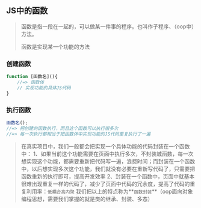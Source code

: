 ## JS中的函数

> 函数是指一段在一起的，可以做某一件事的程序。也叫作子程序、（oop中）方法。
> 
> 函数是实现某一个功能的方法

### 创建函数

```javascript
function [函数名](){
	//=> 函数体
	// 实现功能的具体JS代码
}
```

### 执行函数

```javascript
函数名(); 
//=> 把创建的函数执行，而且这个函数可以执行很多次
//=> 每一次执行都相当于把函数体中实现功能的JS代码重复执行了一遍
```

> 在真实项目中，我们一般都会把实现一个具体功能的代码封装在一个函数中：
> 1、如果当前这个功能需要在页面中执行多次，不封装城函数，每一次想实现这个功能，都需要重新把代码写一遍，浪费时间；而封装在一个函数中，以后想实现多次这个功能，我们就没有必要在重新写代码了，只需要把函数重新的执行即可，提高开发效率
> 2、封装在一个函数中，页面中就基本很难出现重复一样的代码了，减少了页面中代码的冗余度，提高了代码的重复利用率：`低耦合高内聚`
> 我们把以上的特点称为**`函数封装`**（oop面向对象编程思想，需要我们掌握的就是类的继承、封装、多态）

